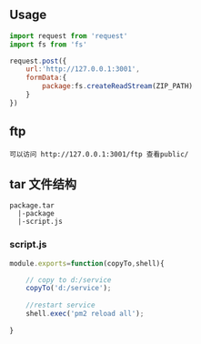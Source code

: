 ## Usage

```javascript
import request from 'request'
import fs from 'fs'

request.post({
	url:'http://127.0.0.1:3001',
	formData:{
		package:fs.createReadStream(ZIP_PATH)
	}
})
```

## ftp

    可以访问 http://127.0.0.1:3001/ftp 查看public/

## tar 文件结构

    package.tar
      |-package
      |-script.js

### script.js

```javascript
module.exports=function(copyTo,shell){

	// copy to d:/service
	copyTo('d:/service');
	
	//restart service
	shell.exec('pm2 reload all');
	
}
```